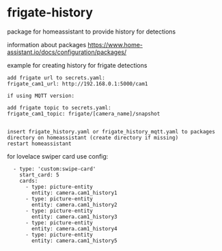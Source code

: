# frigate-history
package for homeassistant to provide history for detections

information about packages https://www.home-assistant.io/docs/configuration/packages/

example for creating history for frigate detections

```
add frigate url to secrets.yaml:
frigate_cam1_url: http://192.168.0.1:5000/cam1

if using MQTT version:

add frigate topic to secrets.yaml:
frigate_cam1_topic: frigate/[camera_name]/snapshot


insert frigate_history.yaml or frigate_history_mqtt.yaml to packages directory on homeassistant (create directory if missing)
restart homeassistant 
```
for lovelace swiper card use config:

      - type: 'custom:swipe-card'
        start_card: 5
        cards:
          - type: picture-entity
            entity: camera.cam1_history1
          - type: picture-entity
            entity: camera.cam1_history2
          - type: picture-entity
            entity: camera.cam1_history3
          - type: picture-entity
            entity: camera.cam1_history4
          - type: picture-entity
            entity: camera.cam1_history5            
